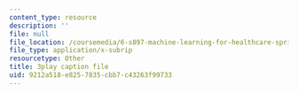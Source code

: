 ```yaml
---
content_type: resource
description: ''
file: null
file_location: /coursemedia/6-s897-machine-learning-for-healthcare-spring-2019/9212a518e8257835cbb7c43263f99733_IiD3YZkkCmE.srt
file_type: application/x-subrip
resourcetype: Other
title: 3play caption file
uid: 9212a518-e825-7835-cbb7-c43263f99733
---
```

